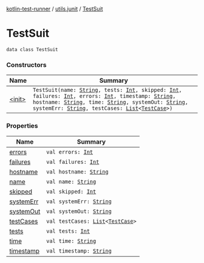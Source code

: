 [kotlin-test-runner](../../index.md) / [utils.junit](../index.md) / [TestSuit](./index.md)

# TestSuit

`data class TestSuit`

### Constructors

| Name | Summary |
|---|---|
| [&lt;init&gt;](-init-.md) | `TestSuit(name: `[`String`](https://kotlinlang.org/api/latest/jvm/stdlib/kotlin/-string/index.html)`, tests: `[`Int`](https://kotlinlang.org/api/latest/jvm/stdlib/kotlin/-int/index.html)`, skipped: `[`Int`](https://kotlinlang.org/api/latest/jvm/stdlib/kotlin/-int/index.html)`, failures: `[`Int`](https://kotlinlang.org/api/latest/jvm/stdlib/kotlin/-int/index.html)`, errors: `[`Int`](https://kotlinlang.org/api/latest/jvm/stdlib/kotlin/-int/index.html)`, timestamp: `[`String`](https://kotlinlang.org/api/latest/jvm/stdlib/kotlin/-string/index.html)`, hostname: `[`String`](https://kotlinlang.org/api/latest/jvm/stdlib/kotlin/-string/index.html)`, time: `[`String`](https://kotlinlang.org/api/latest/jvm/stdlib/kotlin/-string/index.html)`, systemOut: `[`String`](https://kotlinlang.org/api/latest/jvm/stdlib/kotlin/-string/index.html)`, systemErr: `[`String`](https://kotlinlang.org/api/latest/jvm/stdlib/kotlin/-string/index.html)`, testCases: `[`List`](https://kotlinlang.org/api/latest/jvm/stdlib/kotlin.collections/-list/index.html)`<`[`TestCase`](../-test-case/index.md)`>)` |

### Properties

| Name | Summary |
|---|---|
| [errors](errors.md) | `val errors: `[`Int`](https://kotlinlang.org/api/latest/jvm/stdlib/kotlin/-int/index.html) |
| [failures](failures.md) | `val failures: `[`Int`](https://kotlinlang.org/api/latest/jvm/stdlib/kotlin/-int/index.html) |
| [hostname](hostname.md) | `val hostname: `[`String`](https://kotlinlang.org/api/latest/jvm/stdlib/kotlin/-string/index.html) |
| [name](name.md) | `val name: `[`String`](https://kotlinlang.org/api/latest/jvm/stdlib/kotlin/-string/index.html) |
| [skipped](skipped.md) | `val skipped: `[`Int`](https://kotlinlang.org/api/latest/jvm/stdlib/kotlin/-int/index.html) |
| [systemErr](system-err.md) | `val systemErr: `[`String`](https://kotlinlang.org/api/latest/jvm/stdlib/kotlin/-string/index.html) |
| [systemOut](system-out.md) | `val systemOut: `[`String`](https://kotlinlang.org/api/latest/jvm/stdlib/kotlin/-string/index.html) |
| [testCases](test-cases.md) | `val testCases: `[`List`](https://kotlinlang.org/api/latest/jvm/stdlib/kotlin.collections/-list/index.html)`<`[`TestCase`](../-test-case/index.md)`>` |
| [tests](tests.md) | `val tests: `[`Int`](https://kotlinlang.org/api/latest/jvm/stdlib/kotlin/-int/index.html) |
| [time](time.md) | `val time: `[`String`](https://kotlinlang.org/api/latest/jvm/stdlib/kotlin/-string/index.html) |
| [timestamp](timestamp.md) | `val timestamp: `[`String`](https://kotlinlang.org/api/latest/jvm/stdlib/kotlin/-string/index.html) |
